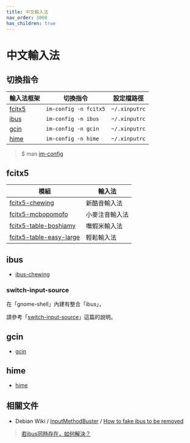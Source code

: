 ```yaml
---
title: 中文輸入法
nav_order: 3000
has_children: true
---
```



# 中文輸入法

## 切換指令

| 輸入法框架 | 切換指令 | 設定檔路徑 |
| --- | --- | --- |
| [fcitx5](#fcitx5) | `im-config -n fcitx5` | `~/.xinputrc` |
| [ibus](#ibus) | `im-config -n ibus` | `~/.xinputrc` |
| [gcin](#gcin) | `im-config -n gcin` | `~/.xinputrc` |
| [hime](#hime) | `im-config -n hime` | `~/.xinputrc` |

> $ man [im-config](https://manpages.ubuntu.com/manpages/jammy/en/man8/im-config.8.html)


## fcitx5

| 模組 | 輸入法 |
| --- | --- |
| [fcitx5-chewing](https://samwhelp.github.io/note-about-ubuntu/read/subject/im/fcitx5/fcitx5-chewing.html) | 新酷音輸入法 |
| [fcitx5-mcbopomofo](https://samwhelp.github.io/note-about-ubuntu/read/subject/im/fcitx5/fcitx5-mcbopomofo.html) | 小麥注音輸入法 |
| [fcitx5-table-boshiamy](https://samwhelp.github.io/note-about-ubuntu/read/subject/im/fcitx5/howto/install-fcitx5-table-boshiamy.html) | 嘸蝦米輸入法 |
| [fcitx5-table-easy-large](https://samwhelp.github.io/note-about-ubuntu/read/subject/im/fcitx5/howto/install-fcitx5-table-easy-large.html) | 輕鬆輸入法 |


## ibus

* [ibus-chewing](https://samwhelp.github.io/note-about-ubuntu/read/subject/im/ibus/ibus-chewing.html)


### switch-input-source

在「gnome-shell」內建有整合「ibus」，

請參考「[switch-input-source](https://samwhelp.github.io/note-about-ubuntu/read/flavours/ubuntu/adjustment/switch-input-source.html)」這篇的說明。


## gcin

* [gcin](https://samwhelp.github.io/note-about-ubuntu/read/subject/im/gcin.html)


## hime

* [hime](https://samwhelp.github.io/note-about-ubuntu/read/subject/im/hime.html)


## 相關文件

* Debian Wiki / [InputMethodBuster](https://wiki.debian.org/InputMethodBuster) / [How to fake ibus to be removed](https://wiki.debian.org/InputMethodBuster#How_to_fake_ibus_to_be_removed)

> [若ibus同時存在，如何解決？](https://samwhelp.github.io/note-about-ubuntu/read/subject/im/howto/how_to_fake_ibus_to_be_removed.html)
